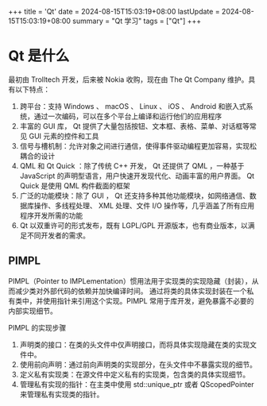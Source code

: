 +++
title = 'Qt'
date = 2024-08-15T15:03:19+08:00
lastUpdate = 2024-08-15T15:03:19+08:00
summary = "Qt 学习"
tags = ["Qt"]
+++

# Qt 是什么

最初由 Trolltech 开发，后来被 Nokia 收购，现在由 The Qt Company 维护。具有以下特点：

1. 跨平台：支持 Windows 、 macOS 、 Linux 、 iOS 、 Android 和嵌入式系统，通过一次编码，可以在多个平台上编译和运行他们的应用程序
2. 丰富的 GUI 库， Qt 提供了大量包括按钮、文本框、表格、菜单、对话框等常见 GUI 元素的控件和工具
3. 信号与槽机制：允许对象之间进行通信，使得事件驱动编程更加容易，实现松耦合的设计
4. QML 和 Qt Quick ：除了传统 C++ 开发， Qt 还提供了 QML ，一种基于 JavaScript 的声明型语言，用户快速开发现代化、动画丰富的用户界面。 Qt Quick 是使用 QML 构件截面的框架
5. 广泛的功能模块：除了 GUI ， Qt 还支持多种其他功能模块，如网络通信、数据库操作、多线程处理、 XML 处理、文件 I/O 操作等，几乎涵盖了所有应用程序开发所需的功能
6. Qt 以双重许可的形式发布，既有 LGPL/GPL 开源版本，也有商业版本，以满足不同开发者的需求。

## PIMPL

PIMPL（Pointer to IMPLementation）惯用法用于实现类的实现隐藏（封装），从而减少类对外部代码的依赖并加快编译时间。
通过将类的具体实现封装在一个私有类中，并使用指针来引用这个实现。PIMPL 常用于库开发，避免暴露不必要的内部实现细节。

PIMPL 的实现步骤

1. 声明类的接口：在类的头文件中仅声明接口，而将具体实现隐藏在类的实现文件中。
2. 使用前向声明：通过前向声明类的实现部分，在头文件中不暴露实现的细节。
3. 定义私有实现类：在源文件中定义私有的实现类，包含类的具体实现细节。
4. 管理私有实现的指针：在主类中使用 std::unique_ptr 或者 QScopedPointer 来管理私有实现类的指针。
